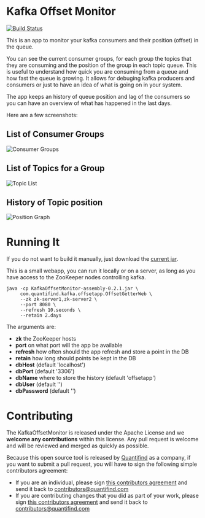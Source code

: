 Kafka Offset Monitor
===========

[![Build Status](https://travis-ci.org/quantifind/KafkaOffsetMonitor.svg?branch=master)](https://travis-ci.org/quantifind/KafkaOffsetMonitor)

This is an app to monitor your kafka consumers and their position (offset) in the queue.

You can see the current consumer groups, for each group the topics that they are consuming and the position of the group in each topic queue. This is useful to understand how quick you are consuming from a queue and how fast the queue is growing. It allows for debuging kafka producers and consumers or just to have an idea of what is going on in  your system.

The app keeps an history of queue position and lag of the consumers so you can have an overview of what has happened in the last days.

Here are a few screenshots:

List of Consumer Groups
-----------------------

![Consumer Groups](http://quantifind.github.io/KafkaOffsetMonitor/img/groups.png)

List of Topics for a Group
--------------------------

![Topic List](http://quantifind.github.io/KafkaOffsetMonitor/img/topics.png)

History of Topic position
-------------------------

![Position Graph](http://quantifind.github.io/KafkaOffsetMonitor/img/graph.png)

Running It
===========

If you do not want to build it manually, just download the [current jar](https://github.com/quantifind/KafkaOffsetMonitor/releases/latest).

This is a small webapp, you can run it locally or on a server, as long as you have access to the ZooKeeper nodes controlling kafka.

```
java -cp KafkaOffsetMonitor-assembly-0.2.1.jar \
     com.quantifind.kafka.offsetapp.OffsetGetterWeb \
     --zk zk-server1,zk-server2 \
     --port 8080 \
     --refresh 10.seconds \
     --retain 2.days
```

The arguments are:

- **zk** the ZooKeeper hosts
- **port** on what port will the app be available
- **refresh** how often should the app refresh and store a point in the DB
- **retain** how long should points be kept in the DB
- **dbHost** (default 'localhost')
- **dbPort** (default '3306')
- **dbName** where to store the history (default 'offsetapp')
- **dbUser** (default '')
- **dbPassword** (default '')


Contributing
============

The KafkaOffsetMonitor is released under the Apache License and we **welcome any contributions** within this license. Any pull request is welcome and will be reviewed and merged as quickly as possible.

Because this open source tool is released by [Quantifind](http://www.quantifind.com) as a company, if you want to submit a pull request, you will have to sign the following simple contributors agreement:
- If you are an individual, please sign [this contributors agreement](https://docs.google.com/a/quantifind.com/document/d/1RS7qEjq3cCmJ1665UhoCMK8541Ms7KyU3kVFoO4CR_I/) and send it back to contributors@quantifind.com
- If you are contributing changes that you did as part of your work, please sign [this contributors agreement](https://docs.google.com/a/quantifind.com/document/d/1kNwLT4qG3G0Ct2mEuNdBGmKDYuApN1CpQtZF8TSVTjE/) and send it back to contributors@quantifind.com
